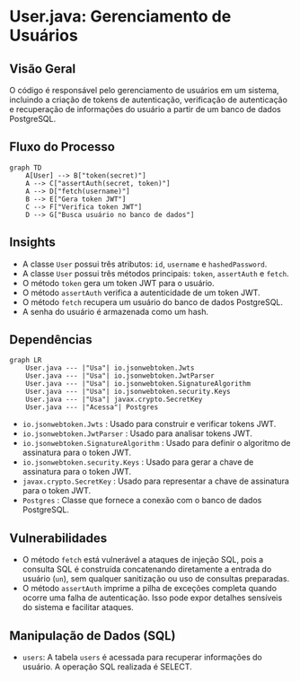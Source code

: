 # User.java: Gerenciamento de Usuários

## Visão Geral
O código é responsável pelo gerenciamento de usuários em um sistema, incluindo a criação de tokens de autenticação, verificação de autenticação e recuperação de informações do usuário a partir de um banco de dados PostgreSQL.

## Fluxo do Processo
```mermaid
graph TD
    A[User] --> B["token(secret)"]
    A --> C["assertAuth(secret, token)"]
    A --> D["fetch(username)"]
    B --> E["Gera token JWT"]
    C --> F["Verifica token JWT"]
    D --> G["Busca usuário no banco de dados"]
```

## Insights
- A classe `User` possui três atributos: `id`, `username` e `hashedPassword`.
- A classe `User` possui três métodos principais: `token`, `assertAuth` e `fetch`.
- O método `token` gera um token JWT para o usuário.
- O método `assertAuth` verifica a autenticidade de um token JWT.
- O método `fetch` recupera um usuário do banco de dados PostgreSQL.
- A senha do usuário é armazenada como um hash.

## Dependências
```mermaid
graph LR
    User.java --- |"Usa"| io.jsonwebtoken.Jwts
    User.java --- |"Usa"| io.jsonwebtoken.JwtParser
    User.java --- |"Usa"| io.jsonwebtoken.SignatureAlgorithm
    User.java --- |"Usa"| io.jsonwebtoken.security.Keys
    User.java --- |"Usa"| javax.crypto.SecretKey
    User.java --- |"Acessa"| Postgres
```
- `io.jsonwebtoken.Jwts` : Usado para construir e verificar tokens JWT.
- `io.jsonwebtoken.JwtParser` : Usado para analisar tokens JWT.
- `io.jsonwebtoken.SignatureAlgorithm` : Usado para definir o algoritmo de assinatura para o token JWT.
- `io.jsonwebtoken.security.Keys` : Usado para gerar a chave de assinatura para o token JWT.
- `javax.crypto.SecretKey` : Usado para representar a chave de assinatura para o token JWT.
- `Postgres` : Classe que fornece a conexão com o banco de dados PostgreSQL.

## Vulnerabilidades
- O método `fetch` está vulnerável a ataques de injeção SQL, pois a consulta SQL é construída concatenando diretamente a entrada do usuário (`un`), sem qualquer sanitização ou uso de consultas preparadas.
- O método `assertAuth` imprime a pilha de exceções completa quando ocorre uma falha de autenticação. Isso pode expor detalhes sensíveis do sistema e facilitar ataques.

## Manipulação de Dados (SQL)
- `users`: A tabela `users` é acessada para recuperar informações do usuário. A operação SQL realizada é SELECT.
